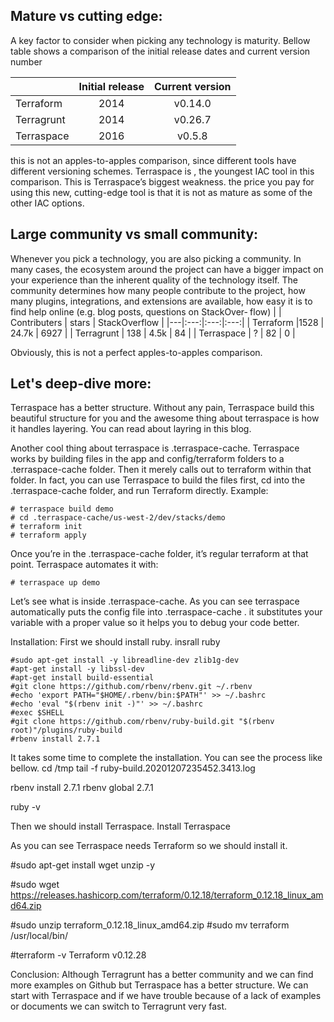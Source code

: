## Mature vs cutting edge:

A key factor to consider when picking any technology is maturity. Bellow table shows a comparison of the initial release dates and current version number

|   |  Initial release |Current version   |
|---|:---:|:---:|
|Terraform   | 2014  |  v0.14.0 |
|Terragrunt   | 2014  | v0.26.7  |
| Terraspace  | 2016  | v0.5.8  |


this is not an apples-to-apples comparison, since different tools have different versioning schemes. Terraspace is , the youngest IAC tool in this comparison. This is Terraspace’s biggest weakness. the price you pay for using this new, cutting-edge tool is that it is not as mature as some of the other IAC options.

## Large community vs small community:
Whenever you pick a technology, you are also picking a community. In many cases, the ecosystem around the project can have a bigger impact on your experience than the inherent quality of the technology itself. The community determines how many people contribute to the project, how many plugins, integrations, and extensions are available, how easy it is to find help online (e.g. blog posts, questions on StackOver‐ flow)
|   | Contributers  | stars  |  StackOverflow |
|---|:---:|:---:|:---:|
| Terraform  |1528   | 24.7k  | 6927  |
| Terragrunt  | 138  | 4.5k  | 84  |
| Terraspace  | ?  | 82  |  0 |

Obviously, this is not a perfect apples-to-apples comparison.




## Let's deep-dive more:
Terraspace has a better structure. Without any pain, Terraspace build this beautiful structure for you and the awesome thing about terraspace is how it handles layering.
You can read about layring in this blog.


Another cool thing about terraspace is .terraspace-cache. Terraspace works by building files in the app and config/terraform folders to a .terraspace-cache folder. Then it merely calls out to terraform within that folder.
In fact, you can use Terraspace to build the files first, cd into the .terraspace-cache folder, and run Terraform directly. Example:
```
# terraspace build demo
# cd .terraspace-cache/us-west-2/dev/stacks/demo
# terraform init
# terraform apply
 ```
Once you’re in the .terraspace-cache folder, it’s regular terraform at that point.
Terraspace automates it with:
```
# terraspace up demo
```
Let’s see what is inside .terraspace-cache. As you can see terraspace automatically puts the config file into .terraspace-cache . it substitutes your variable with a proper value so it helps you to debug your code better.



Installation:
First we should install ruby.
insrall ruby
```
#sudo apt-get install -y libreadline-dev zlib1g-dev
#apt-get install -y libssl-dev
#apt-get install build-essential
#git clone https://github.com/rbenv/rbenv.git ~/.rbenv
#echo 'export PATH="$HOME/.rbenv/bin:$PATH"' >> ~/.bashrc
#echo 'eval "$(rbenv init -)"' >> ~/.bashrc
#exec $SHELL
#git clone https://github.com/rbenv/ruby-build.git "$(rbenv root)"/plugins/ruby-build
#rbenv install 2.7.1
```
It takes some time to complete the installation. You can see the process like bellow.
cd /tmp
tail -f ruby-build.20201207235452.3413.log



rbenv install 2.7.1
rbenv global 2.7.1


ruby -v


Then we should install Terraspace.
Install Terraspace


As you can see Terraspace needs Terraform so we should install it.

#sudo apt-get install wget unzip -y

#sudo wget https://releases.hashicorp.com/terraform/0.12.18/terraform_0.12.18_linux_amd64.zip

#sudo unzip terraform_0.12.18_linux_amd64.zip
#sudo mv terraform /usr/local/bin/

#terraform -v
Terraform v0.12.28






Conclusion:
 Although Terragrunt has a better community and we can find more examples on Github but Terraspace has a better structure. We can start with Terraspace and if we have trouble because of a lack of examples or documents we can switch to Terragrunt very fast.







